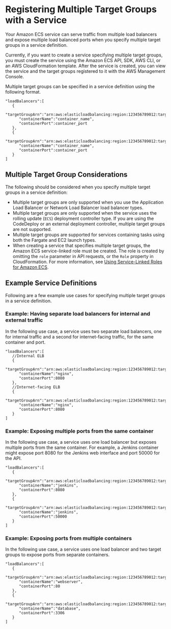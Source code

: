 # Registering Multiple Target Groups with a Service<a name="register-multiple-targetgroups"></a>

Your Amazon ECS service can serve traffic from multiple load balancers and expose multiple load balanced ports when you specify multiple target groups in a service definition\.

Currently, if you want to create a service specifying multiple target groups, you must create the service using the Amazon ECS API, SDK, AWS CLI, or an AWS CloudFormation template\. After the service is created, you can view the service and the target groups registered to it with the AWS Management Console\.

Multiple target groups can be specified in a service definition using the following format\.

```
"loadBalancers":[
   {  
      "targetGroupArn":"arn:aws:elasticloadbalancing:region:123456789012:targetgroup/target_group_name_1/1234567890123456",
      "containerName":"container_name",
      "containerPort":container_port
   },
   {  
      "targetGroupArn":"arn:aws:elasticloadbalancing:region:123456789012:targetgroup/target_group_name_2/6543210987654321",
      "containerName":"container_name",
      "containerPort":container_port
   }
]
```

## Multiple Target Group Considerations<a name="multiple-targetgroups-considerations"></a>

The following should be considered when you specify multiple target groups in a service definition:
+ Multiple target groups are only supported when you use the Application Load Balancer or Network Load Balancer load balancer types\.
+ Multiple target groups are only supported when the service uses the rolling update \(`ECS`\) deployment controller type\. If you are using the CodeDeploy or an external deployment controller, multiple target groups are not supported\.
+ Multiple target groups are supported for services containing tasks using both the Fargate and EC2 launch types\.
+ When creating a service that specifies multiple target groups, the Amazon ECS service\-linked role must be created\. The role is created by omitting the `role` parameter in API requests, or the `Role` property in CloudFormation\. For more information, see [Using Service\-Linked Roles for Amazon ECS](using-service-linked-roles.md)\.

## Example Service Definitions<a name="multiple-targetgroups-examples"></a>

Following are a few example use cases for specifying multiple target groups in a service definition\.

### Example: Having separate load balancers for internal and external traffic<a name="multiple-targetgroups-example1"></a>

In the following use case, a service uses two separate load balancers, one for internal traffic and a second for internet\-facing traffic, for the same container and port\.

```
"loadBalancers":[
   //Internal ELB
   {  
      "targetGroupArn":"arn:aws:elasticloadbalancing:region:123456789012:targetgroup/target_group_name_1/1234567890123456",
      "containerName":"nginx",
      "containerPort":8080
   },
   //Internet-facing ELB
   {  
      "targetGroupArn":"arn:aws:elasticloadbalancing:region:123456789012:targetgroup/target_group_name_2/6543210987654321",
      "containerName":"nginx",
      "containerPort":8080
   }
]
```

### Example: Exposing multiple ports from the same container<a name="multiple-targetgroups-example1"></a>

In the following use case, a service uses one load balancer but exposes multiple ports from the same container\. For example, a Jenkins container might expose port 8080 for the Jenkins web interface and port 50000 for the API\.

```
"loadBalancers":[
   {  
      "targetGroupArn":"arn:aws:elasticloadbalancing:region:123456789012:targetgroup/target_group_name_1/1234567890123456",
      "containerName":"jenkins",
      "containerPort":8080
   },
   {  
      "targetGroupArn":"arn:aws:elasticloadbalancing:region:123456789012:targetgroup/target_group_name_2/6543210987654321",
      "containerName":"jenkins",
      "containerPort":50000
   }
]
```

### Example: Exposing ports from multiple containers<a name="multiple-targetgroups-example3"></a>

In the following use case, a service uses one load balancer and two target groups to expose ports from separate containers\.

```
"loadBalancers":[
   {  
      "targetGroupArn":"arn:aws:elasticloadbalancing:region:123456789012:targetgroup/target_group_name_1/1234567890123456",
      "containerName":"webserver",
      "containerPort":80
   },
   {  
      "targetGroupArn":"arn:aws:elasticloadbalancing:region:123456789012:targetgroup/target_group_name_2/6543210987654321",
      "containerName":"database",
      "containerPort":3306
   }
]
```
